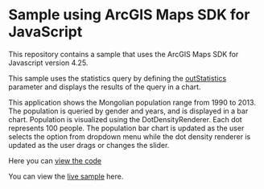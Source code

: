 # Sample using ArcGIS Maps SDK for JavaScript
This repository contains a sample that uses the ArcGIS Maps SDK for Javascript version 4.25.

This sample uses the statistics query by defining the [outStatistics](https://developers.arcgis.com/javascript/latest/api-reference/esri-rest-support-Query.html#outStatistics) parameter and displays the results of the query in a chart. 

This application shows the Mongolian population range from 1990 to 2013. The population is queried by gender and years, and is displayed in a bar chart. Population is visualized using the DotDensityRenderer. Each dot represents 100 people. The population bar chart is updated as the user selects the option from dropdown menu while the dot density renderer is updated as the user drags or changes the slider. 



Here you can [view the code](https://github.com/Anujin-Byambajav/arcgis-js-api-apps/tree/main/mongolia-population)

You can view the [live sample](https://anujin-byambajav.github.io/arcgis-js-api-apps/mongolia-population/index.html) here.
